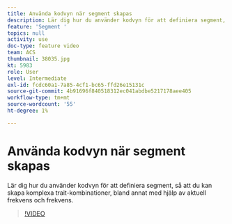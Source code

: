 ```yaml
---
title: Använda kodvyn när segment skapas
description: Lär dig hur du använder kodvyn för att definiera segment, så att du kan skapa komplexa trait-kombinationer, bland annat med hjälp av aktuell frekvens och frekvens.
feature: 'Segment '
topics: null
activity: use
doc-type: feature video
team: ACS
thumbnail: 38035.jpg
kt: 5983
role: User
level: Intermediate
exl-id: fcdc60a1-7a85-4cf1-bc65-ffd26e15131c
source-git-commit: 4b91696f840518312ec041abdbe5217178aee405
workflow-type: tm+mt
source-wordcount: '55'
ht-degree: 1%

---
```


# Använda kodvyn när segment skapas

Lär dig hur du använder kodvyn för att definiera segment, så att du kan skapa komplexa trait-kombinationer, bland annat med hjälp av aktuell frekvens och frekvens.

>[!VIDEO](https://video.tv.adobe.com/v/38035/?quality=12&learn=on)
